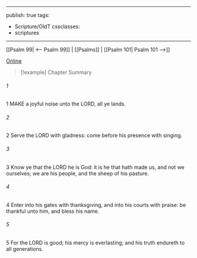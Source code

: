 

---
publish: true
tags:
  - Scripture/OldT
cssclasses:
  - scriptures
---
[[Psalm 99| <-- Psalm 99]] | [[Psalms]] | [[Psalm 101| Psalm 101 -->]]

[Online](https://churchofjesuschrist.org/study/scriptures/ot/ps/100?lang=eng)

>[!example] Chapter Summary
>
###### 1
1 MAKE a joyful noise unto the LORD, all ye lands.
###### 2
2 Serve the LORD with gladness: come before his presence with singing.
###### 3
3 Know ye that the LORD he is God: it is he that hath made us, and not we ourselves; we are his people, and the sheep of his pasture.
###### 4
4 Enter into his gates with thanksgiving, and into his courts with praise: be thankful unto him, and bless his name.
###### 5
5 For the LORD is good; his mercy is everlasting; and his truth endureth to all generations.



